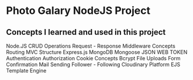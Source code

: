 # Photo Galary NodeJS Project


## Concepts I learned and used in this project
 Node.JS CRUD Operations
 Request - Response
Middleware Concepts
Routing
MVC Structure
Express.js
MongoDB
Mongoose
JSON WEB TOKEN
Authentication
Authorization
Cookie Concepts
Bcrypt
File Uploads
Form Confirmation
Mail Sending
Follower - Following
Cloudinary Platform
EJS Template Engine
